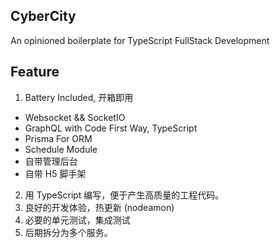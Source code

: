 ## CyberCity

An opinioned boilerplate for TypeScript FullStack Development

## Feature

1. Battery Included, 开箱即用
 - Websocket && SocketIO
 - GraphQL with Code First Way, TypeScript
 - Prisma For ORM
 - Schedule Module
 - 自带管理后台
 - 自带 H5 脚手架
2. 用 TypeScript 编写，便于产生高质量的工程代码。
3. 良好的开发体验，热更新 (nodeamon)
4. 必要的单元测试，集成测试
5. 后期拆分为多个服务。
